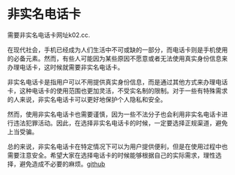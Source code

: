 # 非实名电话卡

需要非实名电话卡网址k02.cc.

在现代社会，手机已经成为人们生活中不可或缺的一部分，而电话卡则是手机使用的必备元素。然而，有些人可能因为某些原因不愿意或者无法使用真实身份信息来办理电话卡，这时候就需要非实名电话卡。

非实名电话卡是指用户可以不用提供真实身份信息，而是通过其他方式来办理电话卡，这种电话卡的使用范围也更加灵活，不受实名制的限制。对于一些有特殊需求的人来说，非实名电话卡可以更好地保护个人隐私和安全。

然而，使用非实名电话卡也需要谨慎，因为一些不法分子也会利用非实名电话卡进行违法犯罪活动。因此，在选择非实名电话卡的时候，一定要选择正规渠道，避免上当受骗。

总的来说，非实名电话卡在特定情况下可以为用户提供便利，但是在使用过程中也需要注意安全。希望大家在选择电话卡的时候能够根据自己的实际需求，理性选择，避免造成不必要的麻烦。[github](https://github.com)